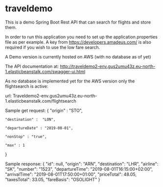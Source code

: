 # traveldemo
This is a demo Spring Boot Rest API that can search for flights and store them.

In order to run this application you need to set up the application.properties file as per example.
A key from https://developers.amadeus.com/ is also required if you wish to use the low fare search.

A Demo version is currently hosted on AWS (with no database as of yet)

The API documentation at: 
http://traveldemo2-env.gus2umu43z.eu-north-1.elasticbeanstalk.com/swagger-ui.html

As no database is implemented yet for the AWS version only the flightsearch is active:

url: Traveldemo2-env.gus2umu43z.eu-north-1.elasticbeanstalk.com/flightsearch

Sample get request:
{
	"origin" : "STO",
	
	"destination" :  "LON",
	
	"departureDate" : "2019-08-01",
	
	"nonStop" : "true",
	
	"max" : 1
}

Sample response:
 {
        "id": null,
        "origin": "ARN",
        "destination": "LHR",
        "airline": "SK",
        "number": "1523",
        "departureTime": "2019-08-01T16:15:00+02:00",
        "arrivalTime": "2019-08-01T17:50:00+01:00",
        "priceTotal": 48.05,
        "taxesTotal": 33.05,
        "fareBasis": "OSOLIGHT"
    }
